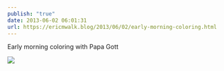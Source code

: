 ```yaml
---
publish: "true"
date: 2013-06-02 06:01:31
url: https://ericmwalk.blog/2013/06/02/early-morning-coloring.html
---
```


Early morning coloring with Papa Gott

![](https://ericmwalk.blog/uploads/2022/73221bc87c.jpg)